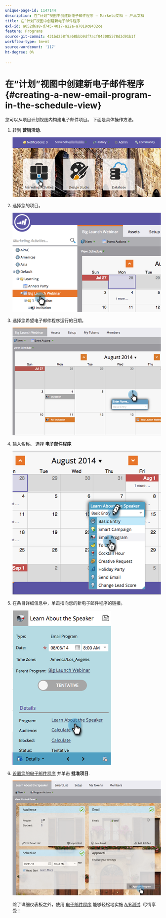 ```yaml
---
unique-page-id: 1147144
description: 在“计划”视图中创建新电子邮件程序 — Marketo文档 — 产品文档
title: 在“计划”视图中创建新电子邮件程序
exl-id: a052d6a8-d745-4017-a22a-a7019c8432ce
feature: Programs
source-git-commit: 431bd258f9a68bbb9df7acf043085578d3d91b1f
workflow-type: tm+mt
source-wordcount: '117'
ht-degree: 0%

---
```


# 在“计划”视图中创建新电子邮件程序 {#creating-a-new-email-program-in-the-schedule-view}

您可以从项目计划视图内构建电子邮件项目。 下面是具体操作方法。

1. 转到 **营销活动**.

   ![](assets/login-marketing-activities-2.png)

1. 选择您的项目。

   ![](assets/image2014-9-23-15-3a34-3a11.png)

1. 选择您希望电子邮件程序运行的日期。

   ![](assets/image2014-9-23-15-3a35-3a16.png)

1. 输入名称。 选择 **电子邮件程序**.

   ![](assets/image2014-9-23-15-3a35-3a32.png)

1. 在条目详细信息中，单击指向您的新电子邮件程序的链接。

   ![](assets/image2014-9-23-15-3a35-3a42.png)

1. [设置您的电子邮件程序](/help/marketo/product-docs/email-marketing/email-programs/creating-an-email-program/create-an-email-program.md) 并单击 **批准项目**.

   ![](assets/learnaboutthespeaker.png)

   除了详细仪表板之外，使用 [电子邮件程序](/help/marketo/product-docs/email-marketing/email-programs/creating-an-email-program/understanding-email-programs.md) 能够轻松地实施 [A/B测试](/help/marketo/product-docs/email-marketing/email-programs/email-program-actions/email-test-a-b-test/add-an-a-b-test.md). 尽情享受！
